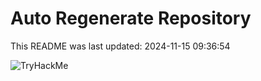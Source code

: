 # Auto Regenerate Repository

This README was last updated: 2024-11-15 09:36:54

 ![TryHackMe](https://tryhackme.com/badge/533634)